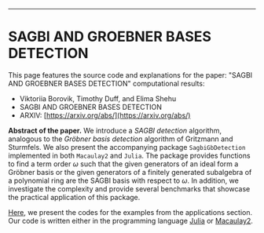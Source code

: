 -----------------------------------

# SAGBI AND GROEBNER BASES DETECTION


This page features the source code and explanations for the paper: "SAGBI AND GROEBNER BASES DETECTION" computational results:

- Viktoriia Borovik, Timothy Duff, and Elima Shehu
- SAGBI AND GROEBNER BASES DETECTION
- ARXIV: [https://arxiv.org/abs/](https://arxiv.org/abs/)

**Abstract of the paper.** We introduce a *SAGBI detection* algorithm, analogous to the *Gröbner basis detection* algorithm of Gritzmann and Sturmfels. We also present the accompanying package `SagbiGbDetection` implemented in both `Macaulay2` and `Julia`. The package provides functions to find a term order $\omega$ such that the given generators of an ideal form a Gröbner basis or the given generators of a finitely generated subalgebra of a polynomial ring are the SAGBI basis with respect to $\omega$. In addition, we investigate the complexity and provide several benchmarks that showcase the practical application of this package.

[Here](SAGBIGbDetection_Examples.rst), we present the codes for the examples from the applications section. Our code is written either in the programming language [Julia](https://julialang.org/) or [Macaulay2](https://macaulay2.com/).

